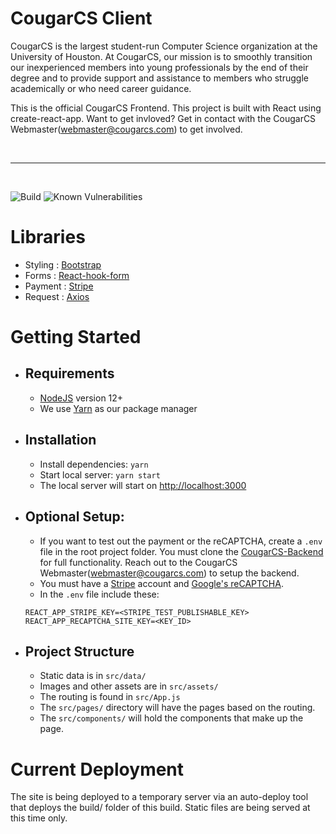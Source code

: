 # CougarCS Client

CougarCS is the largest student-run Computer Science organization at the University of Houston. At CougarCS, our mission is to smoothly transition our inexperienced members into young professionals by the end of their degree and to provide support and assistance to members who struggle academically or who need career guidance.

This is the official CougarCS Frontend. This project is built with React using create-react-app. Want to get invloved? Get in contact with the CougarCS Webmaster(webmaster@cougarcs.com) to get involved.

<br/>
<hr/>
<br/>

![Build](https://img.shields.io/github/workflow/status/CougarCS/CougarCS-Client/Install,%20Build,%20Deploy?label=actions) ![Known Vulnerabilities](https://snyk.io/test/github/badges/shields/badge.svg?targetFile=badge-maker/package.json)

# Libraries

- Styling : [Bootstrap](https://github.com/react-bootstrap/react-bootstrap)
- Forms : [React-hook-form](https://github.com/react-hook-form/react-hook-form)
- Payment : [Stripe](https://stripe.com/docs)
- Request : [Axios](https://github.com/axios/axios)

# Getting Started

- ## Requirements
  - [NodeJS](https://nodejs.org/en/) version 12+
  - We use [Yarn](https://yarnpkg.com/getting-started/install) as our package manager
- ## Installation
  - Install dependencies: `yarn`
  - Start local server: `yarn start`
  - The local server will start on [http://localhost:3000](http://localhost:3000)
- ## Optional Setup:
  - If you want to test out the payment or the reCAPTCHA, create a `.env` file in the root project folder. You must clone the [CougarCS-Backend](https://github.com/CougarCS/CougarCS-Backend) for full functionality. Reach out to the CougarCS Webmaster(webmaster@cougarcs.com) to setup the backend.
  - You must have a [Stripe](https://stripe.com/) account and [Google's reCAPTCHA](https://www.google.com/recaptcha/about/).
  - In the `.env` file include these:
  ```
  REACT_APP_STRIPE_KEY=<STRIPE_TEST_PUBLISHABLE_KEY>
  REACT_APP_RECAPTCHA_SITE_KEY=<KEY_ID>
  ```
- ## Project Structure
  - Static data is in `src/data/`
  - Images and other assets are in `src/assets/`
  - The routing is found in `src/App.js`
  - The `src/pages/` directory will have the pages based on the routing.
  - The `src/components/` will hold the components that make up the page.

# Current Deployment

The site is being deployed to a temporary server via an auto-deploy tool that deploys the build/ folder of this build. Static files are being served at this time only.

